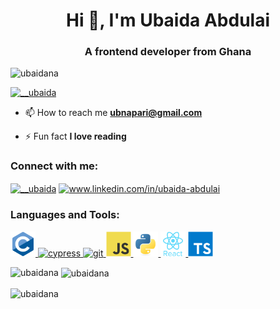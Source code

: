 
<h1 align="center">Hi 👋, I'm Ubaida Abdulai</h1>
<h3 align="center">A frontend developer from Ghana</h3>

<p align="left"> <img src="https://komarev.com/ghpvc/?username=ubaidana&label=Profile%20views&color=0e75b6&style=flat" alt="ubaidana" /> </p>

<p align="left"> <a href="https://twitter.com/__ubaida" target="blank"><img src="https://img.shields.io/twitter/follow/__ubaida?logo=twitter&style=for-the-badge" alt="__ubaida" /></a> </p>

- 📫 How to reach me **ubnapari@gmail.com**

- ⚡ Fun fact **I love reading**

<h3 align="left">Connect with me:</h3>
<p align="left">
<a href="https://twitter.com/__ubaida" target="blank"><img align="center" src="https://raw.githubusercontent.com/rahuldkjain/github-profile-readme-generator/master/src/images/icons/Social/twitter.svg" alt="__ubaida" height="30" width="40" /></a>
<a href="https://linkedin.com/in/www.linkedin.com/in/ubaida-abdulai" target="blank"><img align="center" src="https://raw.githubusercontent.com/rahuldkjain/github-profile-readme-generator/master/src/images/icons/Social/linked-in-alt.svg" alt="www.linkedin.com/in/ubaida-abdulai" height="30" width="40" /></a>
</p>

<h3 align="left">Languages and Tools:</h3>
<p align="left"> <a href="https://www.cprogramming.com/" target="_blank" rel="noreferrer"> <img src="https://raw.githubusercontent.com/devicons/devicon/master/icons/c/c-original.svg" alt="c" width="40" height="40"/> </a> <a href="https://www.cypress.io" target="_blank" rel="noreferrer"> <img src="https://raw.githubusercontent.com/simple-icons/simple-icons/6e46ec1fc23b60c8fd0d2f2ff46db82e16dbd75f/icons/cypress.svg" alt="cypress" width="40" height="40"/> </a> <a href="https://git-scm.com/" target="_blank" rel="noreferrer"> <img src="https://www.vectorlogo.zone/logos/git-scm/git-scm-icon.svg" alt="git" width="40" height="40"/> </a> <a href="https://developer.mozilla.org/en-US/docs/Web/JavaScript" target="_blank" rel="noreferrer"> <img src="https://raw.githubusercontent.com/devicons/devicon/master/icons/javascript/javascript-original.svg" alt="javascript" width="40" height="40"/> </a> <a href="https://www.python.org" target="_blank" rel="noreferrer"> <img src="https://raw.githubusercontent.com/devicons/devicon/master/icons/python/python-original.svg" alt="python" width="40" height="40"/> </a> <a href="https://reactjs.org/" target="_blank" rel="noreferrer"> <img src="https://raw.githubusercontent.com/devicons/devicon/master/icons/react/react-original-wordmark.svg" alt="react" width="40" height="40"/> </a> <a href="https://www.typescriptlang.org/" target="_blank" rel="noreferrer"> <img src="https://raw.githubusercontent.com/devicons/devicon/master/icons/typescript/typescript-original.svg" alt="typescript" width="40" height="40"/> </a> </p>

<p><img align="left" src="https://github-readme-stats.vercel.app/api/top-langs?username=ubaidana&show_icons=true&locale=en&layout=compact" alt="ubaidana" /></p>

<p>&nbsp;<img align="center" src="https://github-readme-stats.vercel.app/api?username=ubaidana&show_icons=true&locale=en" alt="ubaidana" /></p>

<p><img align="center" src="https://github-readme-streak-stats.herokuapp.com/?user=ubaidana&" alt="ubaidana" /></p>

